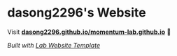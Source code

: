 
# dasong2296's Website

Visit **[dasong2296.github.io/momentum-lab.github.io](https://dasong2296.github.io/momentum-lab.github.io)** 🚀

_Built with [Lab Website Template](https://greene-lab.gitbook.io/lab-website-template-docs)_

